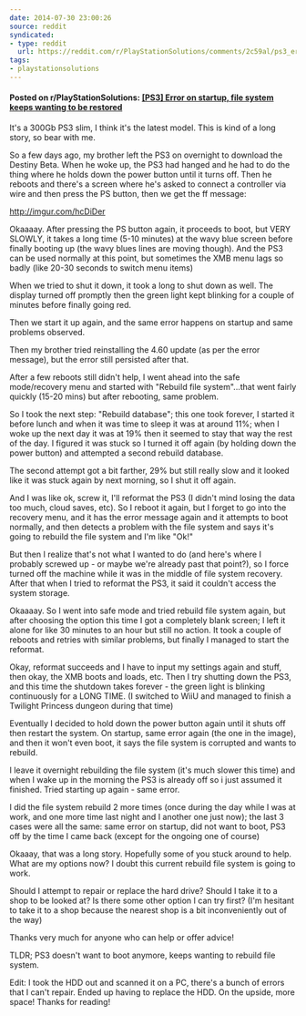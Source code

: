 ```yaml
---
date: 2014-07-30 23:00:26
source: reddit
syndicated:
- type: reddit
  url: https://reddit.com/r/PlayStationSolutions/comments/2c59al/ps3_error_on_startup_file_system_keeps_wanting_to/
tags:
- playstationsolutions
---
```


#### Posted on r/PlayStationSolutions: [[PS3] Error on startup, file system keeps wanting to be restored](https://reddit.com/r/PlayStationSolutions/comments/2c59al/ps3_error_on_startup_file_system_keeps_wanting_to/)

It's a 300Gb PS3 slim, I think it's the latest model. This is kind of a long story, so bear with me.

So a few days ago, my brother left the PS3 on overnight to download the Destiny Beta. When he woke up, the PS3 had hanged and he had to do the thing where he holds down the power button until it turns off. Then he reboots and there's a screen where he's asked to connect a controller via wire and then press the PS button, then we get the ff message:

http://imgur.com/hcDiDer

Okaaaay. After pressing the PS button again, it proceeds to boot, but VERY SLOWLY, it takes a long time (5-10 minutes) at the wavy blue screen before finally booting up (the wavy blues lines are moving though). And the PS3 can be used normally at this point, but sometimes the XMB menu lags so badly (like 20-30 seconds to switch menu items)

When we tried to shut it down, it took a long to shut down as well. The display turned off promptly then the green light kept blinking for a couple of minutes before finally going red.

Then we start it up again, and the same error happens on startup and same problems observed.

Then my brother tried reinstalling the 4.60 update (as per the error message), but the error still persisted after that.

After a few reboots still didn't help, I went ahead into the safe mode/recovery menu and started with "Rebuild file system"...that went fairly quickly (15-20 mins) but after rebooting, same problem.

So I took the next step: "Rebuild database"; this one took forever, I started it before lunch and when it was time to sleep it was at around 11%; when I woke up the next day it was at 19% then it seemed to stay that way the rest of the day. I figured it was stuck so I turned it off again (by holding down the power button) and attempted a second rebuild database.

The second attempt got a bit farther, 29% but still really slow and it looked like it was stuck again by next morning, so I shut it off again.

And I was like ok, screw it, I'll reformat the PS3 (I didn't mind losing the data too much, cloud saves, etc). So I reboot it again, but I forget to go into the recovery menu, and it has the error message again and it attempts to boot normally, and then detects a problem with the file system and says it's going to rebuild the file system and I'm like "Ok!" 

But then I realize that's not what I wanted to do (and here's where I probably screwed up - or maybe we're already past that point?), so I force turned off the machine while it was in the middle of file system recovery. After that when I tried to reformat the PS3, it said it couldn't access the system storage.

Okaaaay. So I went into safe mode and tried rebuild file system again, but after choosing the option this time I got a completely blank screen; I left it alone for like 30 minutes to an hour but still no action. It took a couple of reboots and retries with similar problems, but finally I managed to start the reformat.

Okay, reformat succeeds and I have to input my settings again and stuff, then okay, the XMB boots and loads, etc. Then I try shutting down the PS3, and this time the shutdown takes forever - the green light is blinking continuously for a LONG TIME. (I switched to WiiU and managed to finish a Twilight Princess dungeon during that time)

Eventually I decided to hold down the power button again until it shuts off then restart the system. On startup, same error again (the one in the image), and then it won't even boot, it says the file system is corrupted and wants to rebuild.

I leave it overnight rebuilding the file system (it's much slower this time) and when I wake up in the morning the PS3 is already off so i just assumed it finished. Tried starting up again - same error. 

I did the file system rebuild 2 more times (once during the day while I was at work, and one more time last night and I another one just now); the last 3 cases were all the same: same error on startup, did not want to boot, PS3 off by the time I came back (except for the ongoing one of course)

Okaaay, that was a long story. Hopefully some of you stuck around to help. What are my options now? I doubt this current rebuild file system is going to work.

Should I attempt to repair or replace the hard drive? Should I take it to a shop to be looked at? Is there some other option I can try first? (I'm hesitant to take it to a shop because the nearest shop is a bit inconveniently out of the way)

Thanks very much for anyone who can help or offer advice!

TLDR; PS3 doesn't want to boot anymore, keeps wanting to rebuild file system.

Edit: I took the HDD out and scanned it on a PC, there's a bunch of errors that I can't repair. Ended up having to replace the HDD. On the upside, more space! Thanks for reading!